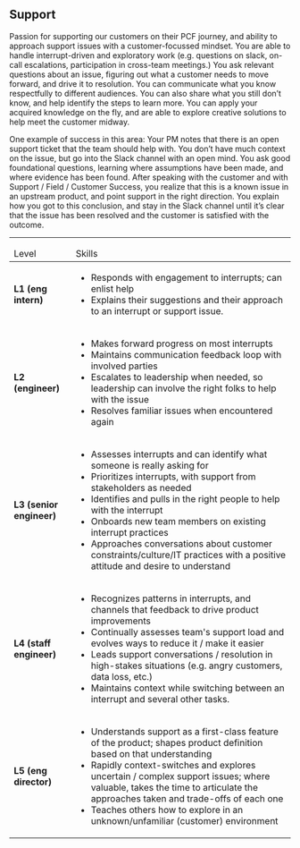 <!--- This file was GENERATED.  Do not edit it directly.  Instead, edit the corresponding YAML file --->
## Support

Passion for supporting our customers on their PCF journey, and ability to approach support issues with a customer-focussed mindset. You are able to handle interrupt-driven and exploratory work (e.g. questions on slack, on-call escalations, participation in cross-team meetings.) You ask relevant questions about an issue, figuring out what a customer needs to move forward, and drive it to resolution. You can communicate what you know respectfully to different audiences. You can also share what you still don’t know, and help identify the steps to learn more. You can apply your acquired knowledge on the fly, and are able to explore creative solutions to help meet the customer midway.

One example of success in this area: Your PM notes that there is an open support ticket that the team should help with. You don’t have much context on the issue, but go into the Slack channel with an open mind. You ask good foundational questions, learning where assumptions have been made, and where evidence has been found. After speaking with the customer and with Support / Field / Customer Success, you realize that this is a known issue in an upstream product, and point support in the right direction. You explain how you got to this conclusion, and stay in the Slack channel until it’s clear that the issue has been resolved and the customer is satisfied with the outcome.

---

<table>
<tbody>

<thead>
<td>Level</td><td>Skills</td>
</thead>

<tr>
<td><strong>L1 (eng intern)</strong></td>
<td valign="top"><ul>
  <li>Responds with engagement to interrupts; can enlist help</li>

  <li>Explains their suggestions and their approach to an interrupt or support issue.</li>
</ul></td>
</tr>

<tr>
<td><strong>L2 (engineer)</strong></td>
<td valign="top"><ul>
  <li>Makes forward progress on most interrupts</li>

  <li>Maintains communication feedback loop with involved parties</li>

  <li>Escalates to leadership when needed, so leadership can involve the right folks to help with the issue</li>

  <li>Resolves familiar issues when encountered again</li>
</ul></td>
</tr>

<tr>
<td><strong>L3 (senior engineer)</strong></td>
<td valign="top"><ul>
  <li>Assesses interrupts and can identify what someone is really asking for</li>

  <li>Prioritizes interrupts, with support from stakeholders as needed</li>

  <li>Identifies and pulls in the right people to help with the interrupt</li>

  <li>Onboards new team members on existing interrupt practices</li>

  <li>Approaches conversations about customer constraints/culture/IT practices with a positive attitude and desire to understand</li>
</ul></td>
</tr>

<tr>
<td><strong>L4 (staff engineer)</strong></td>
<td valign="top"><ul>
  <li>Recognizes patterns in interrupts, and channels that feedback to drive product improvements</li>

  <li>Continually assesses team's support load and evolves ways to reduce it / make it easier</li>

  <li>Leads support conversations / resolution in high-stakes situations (e.g. angry customers, data loss, etc.)</li>

  <li>Maintains context while switching between an interrupt and several other tasks.</li>
</ul></td>
</tr>

<tr>
<td><strong>L5 (eng director)</strong></td>
<td valign="top"><ul>
  <li>Understands support as a first-class feature of the product; shapes product definition based on that understanding</li>

  <li>Rapidly context-switches and explores uncertain / complex support issues; where valuable, takes the time to articulate the approaches taken and trade-offs of each one</li>

  <li>Teaches others how to explore in an unknown/unfamiliar (customer) environment</li>
</ul></td>
</tr>



</tbody></table>
